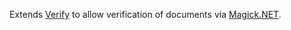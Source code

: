Extends [Verify](https://github.com/VerifyTests/Verify) to allow verification of documents via [Magick.NET](https://github.com/dlemstra/Magick.NET).